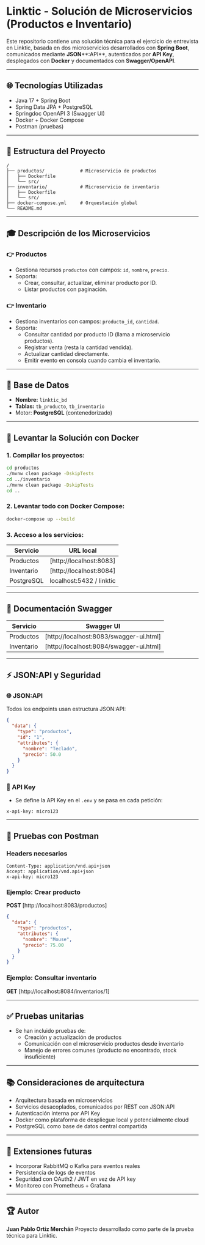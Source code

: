# Linktic - Solución de Microservicios (Productos e Inventario)

Este repositorio contiene una solución técnica para el ejercicio de entrevista en Linktic, basada en dos microservicios desarrollados con **Spring Boot**, comunicados mediante **JSON**\*\*:API\*\*, autenticados por **API Key**, desplegados con **Docker** y documentados con **Swagger/OpenAPI**.

---

## 🌐 Tecnologías Utilizadas

- Java 17 + Spring Boot
- Spring Data JPA + PostgreSQL
- Springdoc OpenAPI 3 (Swagger UI)
- Docker + Docker Compose
- Postman (pruebas)

---

## 📁 Estructura del Proyecto

```
/
├── productos/             # Microservicio de productos
│   ├── Dockerfile
│   └── src/
├── inventario/            # Microservicio de inventario
│   ├── Dockerfile
│   └── src/
├── docker-compose.yml     # Orquestación global
└── README.md
```

---

## 🎓 Descripción de los Microservicios

### 👉 Productos

- Gestiona recursos `productos` con campos: `id`, `nombre`, `precio`.
- Soporta:
  - Crear, consultar, actualizar, eliminar producto por ID.
  - Listar productos con paginación.

### 👉 Inventario

- Gestiona inventarios con campos: `producto_id`, `cantidad`.
- Soporta:
  - Consultar cantidad por producto ID (llama a microservicio productos).
  - Registrar venta (resta la cantidad vendida).
  - Actualizar cantidad directamente.
  - Emitir evento en consola cuando cambia el inventario.

---

## 🧱 Base de Datos

- **Nombre:** `linktic_bd`
- **Tablas:** `tb_producto`, `tb_inventario`
- Motor: **PostgreSQL** (contenedorizado)

---

## 🚀 Levantar la Solución con Docker

### 1. Compilar los proyectos:

```bash
cd productos
./mvnw clean package -DskipTests
cd ../inventario
./mvnw clean package -DskipTests
cd ..
```

### 2. Levantar todo con Docker Compose:

```bash
docker-compose up --build
```

### 3. Acceso a los servicios:

| Servicio   | URL local                                      |
| ---------- | ---------------------------------------------- |
| Productos  | [http://localhost:8083]                        |
| Inventario | [http://localhost:8084]                        |
| PostgreSQL | localhost:5432 / linktic                       |

---

## 📃 Documentación Swagger

| Servicio   | Swagger UI                                                                     |
| ---------- | ------------------------------------------------------------------------------ |
| Productos  | [http://localhost:8083/swagger-ui.html]                                        |
| Inventario | [http://localhost:8084/swagger-ui.html]                                        |

---

## ⚡ JSON\:API y Seguridad

### 🌐 JSON\:API

Todos los endpoints usan estructura JSON\:API:

```json
{
  "data": {
    "type": "productos",
    "id": "1",
    "attributes": {
      "nombre": "Teclado",
      "precio": 50.0
    }
  }
}
```

### 🔐 API Key

- Se define la API Key en el `.env` y se pasa en cada petición:

```
x-api-key: micro123
```

---

## 📝 Pruebas con Postman

### Headers necesarios

```
Content-Type: application/vnd.api+json
Accept: application/vnd.api+json
x-api-key: micro123
```

### Ejemplo: Crear producto

**POST** [http://localhost:8083/productos]

```json
{
  "data": {
    "type": "productos",
    "attributes": {
      "nombre": "Mouse",
      "precio": 75.00
    }
  }
}
```

### Ejemplo: Consultar inventario

**GET** [http://localhost:8084/inventarios/1]

---

## ✅ Pruebas unitarias

- Se han incluido pruebas de:
  - Creación y actualización de productos
  - Comunicación con el microservicio productos desde inventario
  - Manejo de errores comunes (producto no encontrado, stock insuficiente)

---

## 📚 Consideraciones de arquitectura

- Arquitectura basada en microservicios
- Servicios desacoplados, comunicados por REST con JSON\:API
- Autenticación interna por API Key
- Docker como plataforma de despliegue local y potencialmente cloud
- PostgreSQL como base de datos central compartida

---

## 🌊 Extensiones futuras

- Incorporar RabbitMQ o Kafka para eventos reales
- Persistencia de logs de eventos
- Seguridad con OAuth2 / JWT en vez de API key
- Monitoreo con Prometheus + Grafana

---

## 🏆 Autor

**Juan Pablo Ortiz Merchán**
Proyecto desarrollado como parte de la prueba técnica para Linktic.

